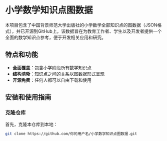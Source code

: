 # 小学数学知识点图数据

本项目包含了中国背景师范大学出版社的小学数学全部知识点的图数据（JSON格式），并已开源到GitHub上。该数据旨在为教育工作者、学生以及开发者提供一个全面的数学知识点参考，便于开发相关应用和研究。

## 特点和功能

- **全面覆盖**：包含小学阶段所有数学知识点
- **结构清晰**：知识点之间的关系以图数据形式呈现
- **开源免费**：任何人都可以自由下载和使用

## 安装和使用指南

### 克隆仓库

首先，克隆本仓库到本地：

```bash
git clone https://github.com/你的用户名/小学数学知识点图数据.git
